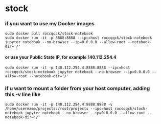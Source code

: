 # stock

### if you want to use my Docker images
`````` 
sudo docker pull roccqqck/stock-notebook
sudo docker run -it -p 8888:8888 --ipc=host roccqqck/stock-notebook jupyter notebook --no-browser --ip=0.0.0.0 --allow-root --notebook-dir='/'
``````
#### or use your Public State IP, for example  140.112.254.4
`````` 
sudo docker run -it -p 140.112.254.4:8888:8888 --ipc=host roccqqck/stock-notebook jupyter notebook --no-browser --ip=0.0.0.0 --allow-root --notebook-dir='/'
``````
### if u want to mount a folder from your host computer, adding this -v line like 
`````` 
sudo docker run -it -p 140.112.254.4:8888:8888 -v /home/username/projects:/root/projects --ipc=host roccqqck/stock-notebook jupyter notebook --no-browser --ip=0.0.0.0 --allow-root --notebook-dir='/'
``````
